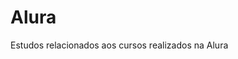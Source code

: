 # Alura                 
Estudos relacionados aos cursos realizados na Alura         
   
 










